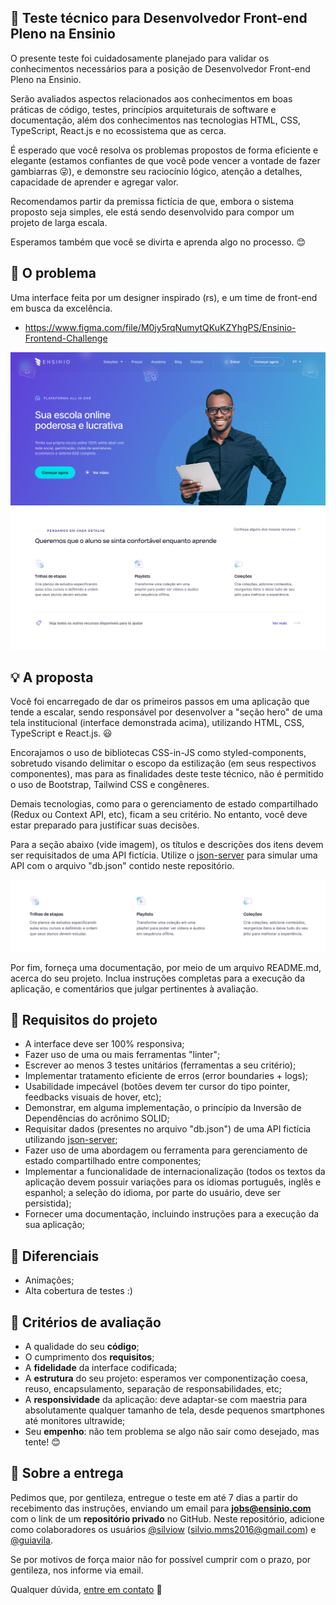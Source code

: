 ## :rocket: Teste técnico para Desenvolvedor Front-end Pleno na Ensinio

O presente teste foi cuidadosamente planejado para validar os conhecimentos necessários para a posição de Desenvolvedor Front-end Pleno na Ensinio.

Serão avaliados aspectos relacionados aos conhecimentos em boas práticas de código, testes, princípios arquiteturais de software e documentação, além dos conhecimentos nas tecnologias HTML, CSS, TypeScript, React.js e no ecossistema que as cerca.

É esperado que você resolva os problemas propostos de forma eficiente e elegante (estamos confiantes de que você pode vencer a vontade de fazer gambiarras :stuck_out_tongue_winking_eye:), e demonstre seu raciocínio lógico, atenção a detalhes, capacidade de aprender e agregar valor.

Recomendamos partir da premissa fictícia de que, embora o sistema proposto seja simples, ele está sendo desenvolvido para compor um projeto de larga escala.

Esperamos também que você se divirta e aprenda algo no processo. :blush:

## :eyes: O problema

Uma interface feita por um designer inspirado (rs), e um time de front-end em busca da excelência.

- https://www.figma.com/file/M0jy5rqNumytQKuKZYhgPS/Ensinio-Frontend-Challenge

![Interface demo](interface-demo.png)


## :bulb: A proposta

Você foi encarregado de dar os primeiros passos em uma aplicação que tende a escalar, sendo responsável por desenvolver a "seção hero" de uma tela institucional (interface demonstrada acima), utilizando HTML, CSS, TypeScript e React.js. :smiley:

Encorajamos o uso de bibliotecas CSS-in-JS como styled-components, sobretudo visando delimitar o escopo da estilização (em seus respectivos componentes), mas para as finalidades deste teste técnico, não é permitido o uso de Bootstrap, Tailwind CSS e congêneres.

Demais tecnologias, como para o gerenciamento de estado compartilhado (Redux ou Context API, etc), ficam a seu critério. No entanto, você deve estar preparado para justificar suas decisões.

Para a seção abaixo (vide imagem), os títulos e descrições dos itens devem ser requisitados de uma API fictícia. Utilize o [json-server](https://github.com/typicode/json-server) para simular uma API com o arquivo "db.json" contido neste repositório.

![Section demo](dynamic-section.png)

Por fim, forneça uma documentação, por meio de um arquivo README.md, acerca do seu projeto. Inclua instruções completas para a execução da aplicação, e comentários que julgar pertinentes à avaliação.

## :dart: Requisitos do projeto

- A interface deve ser 100% responsiva;
- Fazer uso de uma ou mais ferramentas "linter";
- Escrever ao menos 3 testes unitários (ferramentas a seu critério);
- Implementar tratamento eficiente de erros (error boundaries + logs);
- Usabilidade impecável (botões devem ter cursor do tipo pointer, feedbacks visuais de hover, etc);
- Demonstrar, em alguma implementação, o princípio da Inversão de Dependências do acrônimo SOLID;
- Requisitar dados (presentes no arquivo "db.json") de uma API fictícia utilizando [json-server](https://github.com/typicode/json-server);
- Fazer uso de uma abordagem ou ferramenta para gerenciamento de estado compartilhado entre componentes;
- Implementar a funcionalidade de internacionalização (todos os textos da aplicação devem possuir variações para os idiomas português, inglês e espanhol; a seleção do idioma, por parte do usuário, deve ser persistida);
- Fornecer uma documentação, incluindo instruções para a execução da sua aplicação;

## :clap: Diferenciais

- Animações;
- Alta cobertura de testes :)

## :page_facing_up: Critérios de avaliação

- A qualidade do seu **código**;
- O cumprimento dos **requisitos**;
- A **fidelidade** da interface codificada;
- A **estrutura** do seu projeto: esperamos ver componentização coesa, reuso, encapsulamento, separação de responsabilidades, etc;
- A **responsividade** da aplicação: deve adaptar-se com maestria para absolutamente qualquer tamanho de tela, desde pequenos smartphones até monitores ultrawide;
- Seu **empenho**: não tem problema se algo não sair como desejado, mas tente! :blush:

## :email: Sobre a entrega

Pedimos que, por gentileza, entregue o teste em até 7 dias a partir do recebimento das instruções, enviando um email para **jobs@ensinio.com** com o link de um **repositório privado** no GitHub. Neste repositório, adicione como colaboradores os usuários [@silviow](https://github.com/silviow) (silvio.mms2016@gmail.com) e [@guiavila](https://github.com/guiavila).

Se por motivos de força maior não for possível cumprir com o prazo, por gentileza, nos informe via email. 

Qualquer dúvida, [entre em contato](https://www.linkedin.com/in/silviow/) :muscle:
